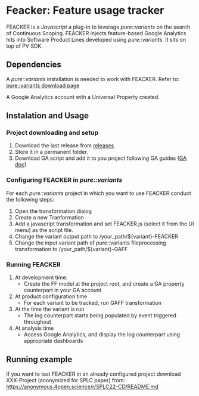 # Feacker: Feature usage tracker


FEACKER is a _Javascript_ a plug-in to leverage _pure::variants_ on the search of Continuous Scoping. FEACKER injects feature-based Google Analytics hits into Software Product Lines developed using _pure::variants_. 
It sits on top of PV SDK.

## Dependencies
A _pure::variants_ installation is needed to work with FEACKER. Refer to: [pure::variants download page](https://www.pure-systems.com/support/purevariants-download)

A Google Analytics account with a Universal Property created.

## Instalation and Usage
### Project downloading and setup
1. Download the last release from [releases](/releases)
2. Store it in a permanent folder.
3. Download GA script and add it to you project following GA guides ([GA doc](https://developers.google.com/analytics/devguides/collection/analyticsjs))

### Configuring FEACKER in _pure::variants_
For each _pure::variants_ project in which you want to use FEACKER conduct the following steps: 
1. Open the transformation dialog
2. Create a new Tranformation
3. Add a javascript transformation and set FEACKER.js (select it from the UI menu) as the script file.
4. Change the variant output path  to /your_path/${variant}-FEACKER
5. Change the input variant path of pure::variants fileprocessing transformation to /your_path/${variant}-GAFF

### Running FEACKER
1. At development time:
     - Create the  FF model at the project root, and create a GA property counterpart in your GA account
2. At product configuration time
    - For each variant to be tracked, run GAFF transformation
3. At the time the variant is run
    - The log counterpart starts being populated by event triggered throughout
4. At analysis time
    - Access Google Analytics, and display the log counterpart using appropriate dashboards

## Running example
If you want to test FEACKER in an already configured project download XXX-Project (anonymized for SPLC paper)  from:
https://anonymous.4open.science/r/SPLC22-CD/README.md
